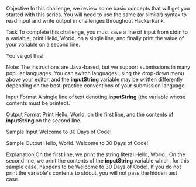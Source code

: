 Objective
In this challenge, we review some basic concepts that will get you started with this series. You will need to use the same (or similar) syntax to read input and write output in challenges throughout HackerRank.

Task
To complete this challenge, you must save a line of input from stdin to a variable, print Hello, World. on a single line, and finally print the value of your variable on a second line.

You've got this!

Note: The instructions are Java-based, but we support submissions in many popular languages. You can switch languages using the drop-down menu above your editor, and the **inputString** variable may be written differently depending on the best-practice conventions of your submission language.

Input Format
A single line of text denoting **inputString** (the variable whose contents must be printed).

Output Format
Print Hello, World. on the first line, and the contents of **inputString** on the second line.

Sample Input
Welcome to 30 Days of Code!

Sample Output
Hello, World. 
Welcome to 30 Days of Code!

Explanation
On the first line, we print the string literal Hello, World.. On the second line, we print the contents of the **inputString** variable which, for this sample case, happens to be Welcome to 30 Days of Code!. If you do not print the variable's contents to stdout, you will not pass the hidden test case.